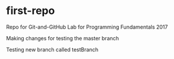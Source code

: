 # first-repo
Repo for Git-and-GitHub Lab for Programming Fundamentals 2017



Making changes for testing the master branch

Testing new branch called testBranch

